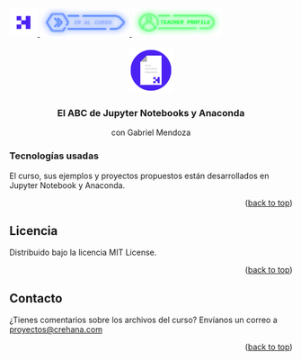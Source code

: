 <div id="top">
  <a href="https://www.crehana.com">
    <img src="images/logo.png" alt="Logo" width="50" height="50">
  </a>
  <a href="https:https://www.crehana.com/clases/v2/14413/detalle/">
    <img src="images/curso.png" alt="Logo" width="160" height="50">
  </a>
  <a href="https://www.linkedin.com/in/gabrielmendoza13/">
    <img src="images/teacher.png" alt="Logo" width="160" height="50">
  </a>
</div>

<!-- PROJECT LOGO -->
<br />
<div align="center">
  <a href="https://github.com/crehana-studentxp/jupyter_notebooks_anaconda_ABC-gabriel_mendoza">
    <img src="images/project.png" alt="Logo" width="80" height="80">
  </a>

  <h3 align="center">El ABC de Jupyter Notebooks y Anaconda</h3>
  <p align="center">con Gabriel Mendoza</h3> 
</div>

### Tecnologías usadas

El curso, sus ejemplos y proyectos propuestos están desarrollados en Jupyter Notebook y Anaconda.



<p align="right">(<a href="#top">back to top</a>)</p>

<!-- LICENSE -->
## Licencia

Distribuido bajo la licencia MIT License. 

<p align="right">(<a href="#top">back to top</a>)</p>

<!-- CONTACT -->
## Contacto

¿Tienes comentarios sobre los archivos del curso? Envíanos un correo a proyectos@crehana.com

<p align="right">(<a href="#top">back to top</a>)</p>

